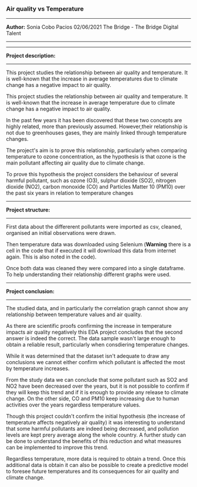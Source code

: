 ### **Air quality vs Temperature**

---------

**Author:**
Sonia Cobo Pacios
02/06/2021
The Bridge - The Bridge Digital Talent

---------



---------

**Project description:**

---------

This project studies the relationship between air quality and temperature. It is well-known that the increase in average temperatures due to climate change has a negative impact to air quality. 

This project studies the relationship between air quality and temperature. It is well-known that the increase in average temperature due to climate change has a negative impact to air quality.

In the past few years it has been discovered that these two concepts are highly related, more than previously assumed. However,their relationship is not due to greenhouses gases, they are mainly linked through temperature changes.

The project's aim is to prove this relationship, particularly when comparing temperature to ozone concentration, as the hypothesis is that ozone is the main pollutant affecting air quality due to climate change.

To prove this hypothesis the project considers the behaviour of several harmful pollutant, such as ozone (O3), sulphur dioxide (SO2), nitrogen dioxide (NO2), carbon monoxide (CO) and Particles Matter 10 (PM10) over the past six years in relation to temperature changes


---------

**Project structure:**

---------

First data about the differerent pollutants were imported as csv, cleaned, organised an initial observations were drawn.

Then temperature data was downloaded using Selenium (**Warning** there is a cell in the code that if executed it will download this data from internet again. This is also noted in the code).

Once both data was cleaned they were compared into a single dataframe. To help understanding their relationship different graphs were used. 

---------

**Project conclusion:**

---------

The studied data, and in particularly the correlation graph cannot show any relationship between temperature values and air quality.

As there are scientific proofs confirming the increase in temperature impacts air quality negatively this EDA project concludes that the second answer is indeed the correct. The data sample wasn't large enough to obtain a reliable result, particularly when consdiering temperature changes.

While it was determined that the dataset isn't adequate to draw any conclusions we cannot either confirm which pollutant is affected the most by temperature increases.

From the study data we can conclude that some pollutant such as SO2 and NO2 have been decreased over the years, but it is not possible to confirm if they will keep this trend and if it is enough to provide any release to climate change. On the other side, CO and PM10 keep increasing due to human activities over the years regardless temperature values.

Though this project couldn't confirm the initial hypothesis (the increase of temperature affects negatively air quality) it was interesting to understand that some harmful pollutants are indeed being decreased, and pollution levels are kept prery average along the whole country. A further study can be done to understand the benefits of this reduction and what measures can be implemented to improve this trend.

Regardless temperature, more data is required to obtain a trend. Once this additional data is obtain it can also be possible to create a predictive model to foresee future temperatures and its consequences for air quality and climate change.